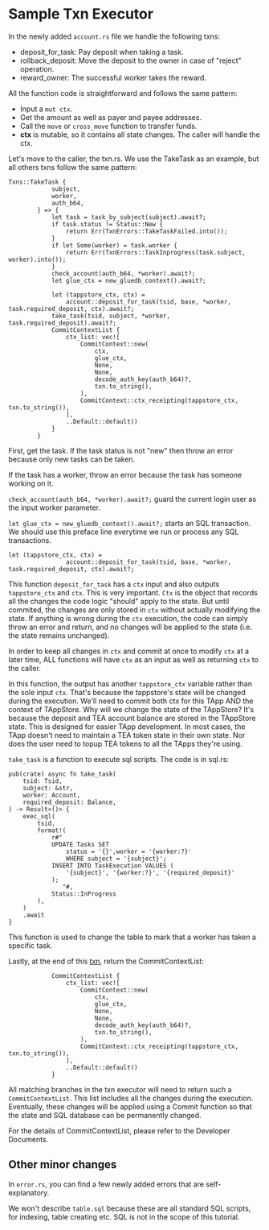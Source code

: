 # Sample Txn Executor

In the newly added `account.rs` file we handle the following txns:

* deposit_for_task: Pay deposit when taking a task.
* rollback_deposit:  Move the deposit to the owner in case of "reject" operation.
* reward_owner: The successful worker takes the reward. 

All the function code is straightforward and follows the same pattern:

* Input a `mut ctx`. 
* Get the amount as well as payer and payee addresses.
* Call the `move` or `cross_move` function to transfer funds.
* **ctx** is mutable, so it contains all state changes. The caller will handle the ctx.

Let's move to the caller, the txn.rs. We use the TakeTask as an example, but all others txns follow the same pattern:

````
Txns::TakeTask {
            subject,
            worker,
            auth_b64,
        } => {
            let task = task_by_subject(subject).await?;
            if task.status != Status::New {
                return Err(TxnErrors::TakeTaskFailed.into());
            }
            if let Some(worker) = task.worker {
                return Err(TxnErrors::TaskInprogress(task.subject, worker).into());
            }
            check_account(auth_b64, *worker).await?;
            let glue_ctx = new_gluedb_context().await?;

            let (tappstore_ctx, ctx) =
                account::deposit_for_task(tsid, base, *worker, task.required_deposit, ctx).await?;
            take_task(tsid, subject, *worker, task.required_deposit).await?;
            CommitContextList {
                ctx_list: vec![
                    CommitContext::new(
                        ctx,
                        glue_ctx,
                        None,
                        None,
                        decode_auth_key(auth_b64)?,
                        txn.to_string(),
                    ),
                    CommitContext::ctx_receipting(tappstore_ctx, txn.to_string()),
                ],
                ..Default::default()
            }
        }
````

First, get the task. If the task status is not "new" then throw an error because only new tasks can be taken.

If the task has a worker, throw an error because the task has someone working on it.

`check_account(auth_b64, *worker).await?;` guard the current login user as the input worker parameter.

`let glue_ctx = new_gluedb_context().await?;` starts an SQL transaction. We should use this preface line everytime we run or process any SQL transactions.

````
let (tappstore_ctx, ctx) =
                account::deposit_for_task(tsid, base, *worker, task.required_deposit, ctx).await?;
````

This function `deposit_for_task` has a `ctx` input and also outputs  `tappstore_ctx` and `ctx`. This is very important. `Ctx` is the object that records all the changes the code logic "should" apply to the state. But until commited, the changes are only stored in `ctx` without actually modifying the state. If anything is wrong during the `ctx` execution, the code can simply throw an error and return, and no changes will be applied to the state (i.e. the state remains unchanged). 

In order to keep all changes in `ctx` and commit at once to modify `ctx` at a later time, ALL functions will have `ctx` as an input as well as returning `ctx` to the caller. 

In this function, the output has another `tappstore_ctx` variable rather than the sole input `ctx`. That's because the tappstore's state will be changed during the execution. We'll need to commit both ctx for this TApp AND the context of TAppStore. Why will we change the state of the TAppStore? It's because the deposit and TEA account balance are stored in the TAppStore state. This is designed for easier TApp development. In most cases, the TApp doesn't need to maintain a TEA token state in their own state. Nor does the user need to topup TEA tokens to all the TApps they're using. 

`take_task` is a function to execute sql scripts. The code is in sql.rs:

````
pub(crate) async fn take_task(
    tsid: Tsid,
    subject: &str,
    worker: Account,
    required_deposit: Balance,
) -> Result<()> {
    exec_sql(
        tsid,
        format!(
            r#"
            UPDATE Tasks SET 
                status = '{}',worker = '{worker:?}' 
                WHERE subject = '{subject}';
            INSERT INTO TaskExecution VALUES (
                '{subject}', '{worker:?}', '{required_deposit}'
            );
               "#,
            Status::InProgress
        ),
    )
    .await
}
````

This function is used to change the table to mark that a worker has taken a specific task.

Lastly, at the end of this [txn](../../../z_glossary/txn.md), return the CommitContextList:

````
            CommitContextList {
                ctx_list: vec![
                    CommitContext::new(
                        ctx,
                        glue_ctx,
                        None,
                        None,
                        decode_auth_key(auth_b64)?,
                        txn.to_string(),
                    ),
                    CommitContext::ctx_receipting(tappstore_ctx, txn.to_string()),
                ],
                ..Default::default()
            }
````

All matching branches in the txn executor will need to return such a `CommitContextList`. This list includes all the changes during the execution. Eventually, these changes will be applied using a Commit function so that the state and SQL database can be permanently changed. 

For the details of CommitContextList, please refer to the Developer Documents.

## Other minor changes

In `error.rs`, you can find a few newly added errors that are self-explanatory.

We won't describe `table.sql` because these are all standard SQL scripts, for indexing, table creating etc. SQL is not in the scope of this tutorial.

